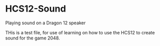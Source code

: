 # HCS12-Sound
Playing sound on a Dragon 12 speaker

THis is a test file, for use of learning on how to use the HCS12 to create sound for the game 2048.
